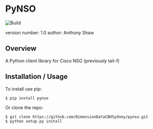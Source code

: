 PyNSO
===============================

![Build](https://travis-ci.org/DimensionDataCBUSydney/pynso.svg?branch=master)

version number: 1.0
author: Anthony Shaw

Overview
--------

A Python client library for Cisco NSO (previously tail-f)

Installation / Usage
--------------------

To install use pip:

    $ pip install pynso


Or clone the repo:

    $ git clone https://github.com/DimensionDataCBUSydney/pynso.git
    $ python setup.py install
    
